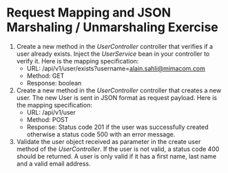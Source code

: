 Request Mapping and JSON Marshaling / Unmarshaling Exercise
=============
1. Create a new method in the _UserController_ controller that verifies if a user
   already exists. Inject the _UserService_ bean in your controller to verify it.
   Here is the mapping specification:
    - URL: /api/v1/user/exists?username=alain.sahli@mimacom.com
    - Method: GET
    - Response: boolean
2. Create a new method in the _UserController_ controller that creates a new user. The
   new User is sent in JSON format as request payload. Here is the mapping specification:
    - URL: /api/v1/user
    - Method: POST
    - Response: Status code 201 if the user was successfully created otherwise a status code 500 with an error message.
3. Validate the user object received as parameter in the create user method of the _UserController_. If the user is not
   valid, a status code 400 should be returned. A user is only valid if it has a first name, last name and a valid email
   address.
